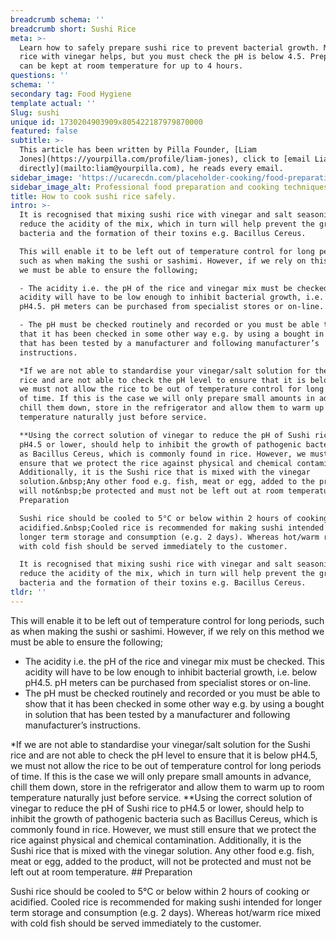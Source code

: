 ```yaml
---
breadcrumb schema: ''
breadcrumb short: Sushi Rice
meta: >-
  Learn how to safely prepare sushi rice to prevent bacterial growth. Mixing the
  rice with vinegar helps, but you must check the pH is below 4.5. Prepared rice
  can be kept at room temperature for up to 4 hours.
questions: ''
schema: ''
secondary tag: Food Hygiene
template actual: ''
Slug: sushi
unique id: 1730204903909x805422187979870000
featured: false
subtitle: >-
  This article has been written by Pilla Founder, [Liam
  Jones](https://yourpilla.com/profile/liam-jones), click to [email Liam
  directly](mailto:liam@yourpilla.com), he reads every email.
sidebar_image: 'https://ucarecdn.com/placeholder-cooking/food-preparation.jpg'
sidebar_image_alt: Professional food preparation and cooking techniques
title: How to cook sushi rice safely.
intro: >-
  It is recognised that mixing sushi rice with vinegar and salt seasoning will
  reduce the acidity of the mix, which in turn will help prevent the growth of
  bacteria and the formation of their toxins e.g. Bacillus Cereus.

  This will enable it to be left out of temperature control for long periods,
  such as when making the sushi or sashimi. However, if we rely on this method
  we must be able to ensure the following;

  - The acidity i.e. the pH of the rice and vinegar mix must be checked. This
  acidity will have to be low enough to inhibit bacterial growth, i.e. below
  pH4.5. pH meters can be purchased from specialist stores or on-line.

  - The pH must be checked routinely and recorded or you must be able to show
  that it has been checked in some other way e.g. by using a bought in solution
  that has been tested by a manufacturer and following manufacturer’s
  instructions.

  *If we are not able to standardise your vinegar/salt solution for the Sushi
  rice and are not able to check the pH level to ensure that it is below pH4.5,
  we must not allow the rice to be out of temperature control for long periods
  of time. If this is the case we will only prepare small amounts in advance,
  chill them down, store in the refrigerator and allow them to warm up to room
  temperature naturally just before service.

  **Using the correct solution of vinegar to reduce the pH of Sushi rice to
  pH4.5 or lower, should help to inhibit the growth of pathogenic bacteria such
  as Bacillus Cereus, which is commonly found in rice. However, we must still
  ensure that we protect the rice against physical and chemical contamination.
  Additionally, it is the Sushi rice that is mixed with the vinegar
  solution.&nbsp;Any other food e.g. fish, meat or egg, added to the product,
  will not&nbsp;be protected and must not be left out at room temperature. ##
  Preparation

  Sushi rice should be cooled to 5°C or below within 2 hours of cooking or
  acidified.&nbsp;Cooled rice is recommended for making sushi intended for
  longer term storage and consumption (e.g. 2 days). Whereas hot/warm rice mixed
  with cold fish should be served immediately to the customer.

  It is recognised that mixing sushi rice with vinegar and salt seasoning will
  reduce the acidity of the mix, which in turn will help prevent the growth of
  bacteria and the formation of their toxins e.g. Bacillus Cereus.
tldr: ''
---
```

This will enable it to be left out of temperature control for long periods, such as when making the sushi or sashimi. However, if we rely on this method we must be able to ensure the following; 

 - The acidity i.e. the pH of the rice and vinegar mix must be checked. This acidity will have to be low enough to inhibit bacterial growth, i.e. below pH4.5. pH meters can be purchased from specialist stores or on-line.
- The pH must be checked routinely and recorded or you must be able to show that it has been checked in some other way e.g. by using a bought in solution that has been tested by a manufacturer and following manufacturer’s instructions.

*If we are not able to standardise your vinegar/salt solution for the Sushi rice and are not able to check the pH level to ensure that it is below pH4.5, we must not allow the rice to be out of temperature control for long periods of time. If this is the case we will only prepare small amounts in advance, chill them down, store in the refrigerator and allow them to warm up to room temperature naturally just before service. 
**Using the correct solution of vinegar to reduce the pH of Sushi rice to pH4.5 or lower, should help to inhibit the growth of pathogenic bacteria such as Bacillus Cereus, which is commonly found in rice. However, we must still ensure that we protect the rice against physical and chemical contamination. Additionally, it is the Sushi rice that is mixed with the vinegar solution.&nbsp;Any other food e.g. fish, meat or egg, added to the product, will not&nbsp;be protected and must not be left out at room temperature. ## Preparation

 Sushi rice should be cooled to 5°C or below within 2 hours of cooking or acidified.&nbsp;Cooled rice is recommended for making sushi intended for longer term storage and consumption (e.g. 2 days). Whereas hot/warm rice mixed with cold fish should be served immediately to the customer.
